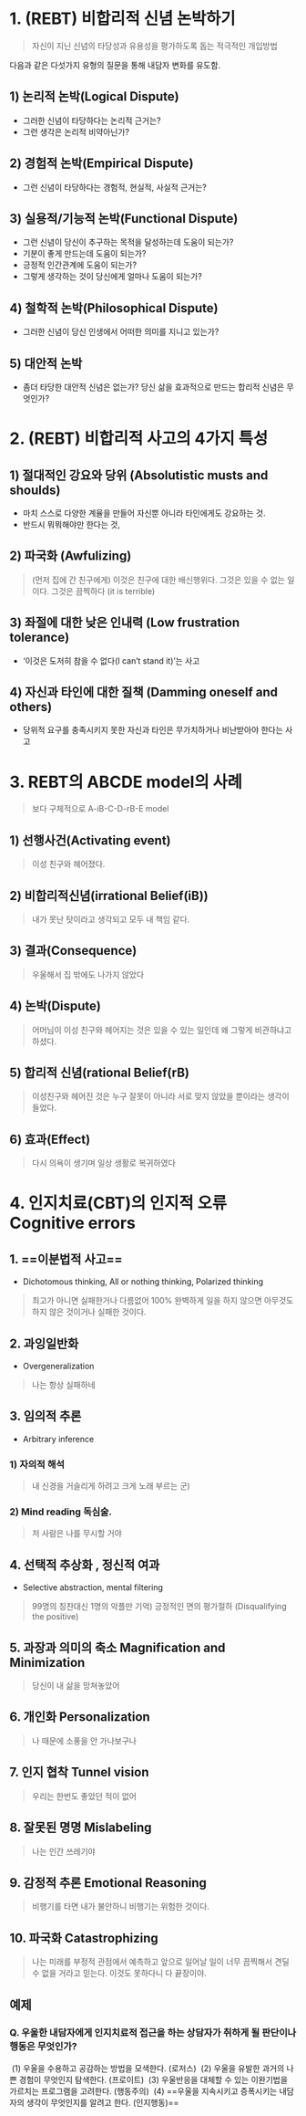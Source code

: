 # 1. (REBT) 비합리적 신념 논박하기 

> 자신이 지닌 신념의 타당성과 유용성을 평가하도록 돕는 적극적인 개입방법

다음과 같은 다섯가지 유형의 질문을 통해 내담자 변화를 유도함.

## 1) 논리적 논박(Logical Dispute) 
- 그러한 신념이 타당하다는 논리적 근거는? 
- 그런 생각은 논리적 비약아닌가?

## 2) 경험적 논박(Empirical Dispute) 
- 그런 신념이 타당하다는 경험적, 현실적, 사실적 근거는?

## 3) 실용적/기능적 논박(Functional Dispute) 
- 그런 신념이 당신이 추구하는 목적을 달성하는데 도움이 되는가? 
- 기분이 좋게 만드는데 도움이 되는가?
- 긍정적 인간관계에 도움이 되는가?  
- 그렇게 생각하는 것이 당신에게 얼마나 도움이 되는가?

## 4) 철학적 논박(Philosophical Dispute) 
- 그러한 신념이 당신 인생에서 어떠한 의미를 지니고 있는가?

## 5) 대안적 논박 
- 좀더 타당한 대안적 신념은 없는가? 당신 삶을 효과적으로 만드는 합리적 신념은 무엇인가?

# 2. (REBT) 비합리적 사고의 4가지 특성

## 1) 절대적인 강요와 당위 (Absolutistic musts and shoulds)
- 마치 스스로 다양한 계율을 만들어 자신뿐 아니라 타인에게도 강요하는 것.
- 반드시 뭐뭐해야만 한다는 것,

## 2) 파국화 (Awfulizing)

> (먼저 집에 간 친구에게) 이것은 친구에 대한 배신행위다. 
> 그것은 있을 수 없는 일이다. 
> 그것은 끔찍하다 (it is terrible)  

## 3) 좌절에 대한 낮은 인내력 (Low frustration tolerance)
-  ‘이것은 도저히 참을 수 없다(I can’t stand it)’는 사고

## 4) 자신과 타인에 대한 질책 (Damming oneself and others)
- 당위적 요구를 충족시키지 못한 자신과 타인은 무가치하거나 비난받아야 한다는 사고

# 3. REBT의 ABCDE model의 사례

> 보다 구체적으로 A-iB-C-D-rB-E model

## 1) 선행사건(Activating event)
> 이성 친구와 헤어졌다.

## 2) 비합리적신념(irrational Belief(iB))
> 내가 못난 탓이라고 생각되고 모두 내 책임 같다.

## 3) 결과(Consequence)
> 우울해서 집 밖에도 나가지 않았다

## 4) 논박(Dispute) 
> 어머님이 이성 친구와 헤어지는 것은 있을 수 있는 일인데 왜 그렇게 비관하냐고 하셨다.

## 5) 합리적 신념(rational Belief(rB) 
> 이성친구와 헤어진 것은 누구 잘못이 아니라 서로 맞지 않았을 뿐이라는 생각이 들었다.

## 6) 효과(Effect) 
> 다시 의욕이 생기며 일상 생활로 복귀하였다

# 4. 인지치료(CBT)의 인지적 오류 Cognitive errors

## 1. ==이분법적 사고== 
- Dichotomous thinking, All or nothing thinking, Polarized thinking 
> 최고가 아니면 실패한거나 다름없어
> 100% 완벽하게 일을 하지 않으면 아무것도 하지 않은 것이거나 실패한 것이다.

## 2. 과잉일반화 
- Overgeneralization 
> 나는 항상 실패하네

## 3. 임의적 추론 
- Arbitrary inference
### 1) 자의적 해석 
> 내 신경을 거슬리게 하려고 크게 노래 부르는 군)  

### 2) Mind reading 독심술. 
> 저 사람은 나를 무시할 거야

## 4. 선택적 추상화 , 정신적 여과
- Selective abstraction, mental filtering
> 99명의 칭찬대신 1명의 악플만 기억) 긍정적인 면의 평가절하 (Disqualifying the positive)

## 5. 과장과 의미의 축소 Magnification and Minimization 
>  당신이 내 삶을 망쳐놓았어

## 6. 개인화 Personalization 
> 나 때문에 소풍을 안 가나보구나

## 7. 인지 협착 Tunnel vision 
> 우리는 한번도 좋았던 적이 없어

## 8. 잘못된 명명 Mislabeling 
> 나는 인간 쓰레기야

## 9. 감정적 추론 Emotional Reasoning 
> 비행기를 타면 내가 불안하니 비행기는 위험한 것이다.

## 10. 파국화 Catastrophizing 
> 나는 미래를 부정적 관점에서 예측하고 앞으로 일어날 일이 너무 끔찍해서 견딜 수 없을 거라고 믿는다. 
> 이것도 못하다니 다 끝장이야.

## 예제

### Q. 우울한 내담자에게 인지치료적 접근을 하는 상담자가 취하게 될 판단이나 행동은 무엇인가?

 (1) 우울을 수용하고 공감하는 방법을 모색한다. (로저스)
 (2) 우울을 유발한 과거의 나쁜 경험이 무엇인지 탐색한다. (프로이트)
 (3) 우울반응을 대체할 수 있는 이완기법을 가르치는 프로그램을 고려한다. (행동주의)
 (4) ==우울을 지속시키고 증폭시키는 내담자의 생각이 무엇인지를 알려고 한다. (인지행동)== 